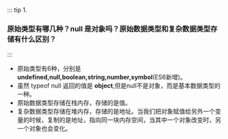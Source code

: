 ::: tip 1. 

### 原始类型有哪几种？null 是对象吗？原始数据类型和复杂数据类型存储有什么区别？

:::

- 原始类型有6种，分别是**undefined,null,boolean,string,number,symbol**(ES6新增)。
- 虽然 typeof null 返回的值是 **object**,但是null不是对象，而是基本数据类型的一种。
- 原始数据类型存储在栈内存，存储的是值。
- 复杂数据类型存储在堆内存，存储的是地址。当我们把对象赋值给另外一个变量的时候，复制的是地址，指向同一块内存空间，当其中一个对象改变时，另一个对象也会变化。


